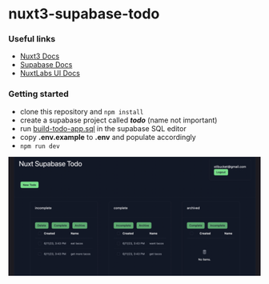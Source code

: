 # nuxt3-supabase-todo
### Useful links
- [Nuxt3 Docs](https://nuxt.com/docs)
- [Supabase Docs](https://supabase.com/docs)
- [NuxtLabs UI Docs](https://ui.nuxtlabs.com/getting-started)

### Getting started
- clone this repository and ```npm install```
- create a supabase project called ***todo*** (name not important)
- run [build-todo-app.sql](./sql-scripts/build-todo-app.sql) in the supabase SQL editor
- copy **.env.example** to **.env** and populate accordingly
- ```npm run dev```

![nuxt3-supabase-todo](docs/nuxt3-supabase-todo.png)
